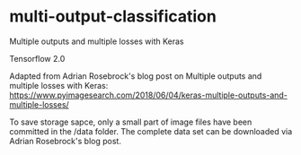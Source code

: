 # multi-output-classification

Multiple outputs and multiple losses with Keras

Tensorflow 2.0

Adapted from Adrian Rosebrock's blog post on Multiple outputs and multiple losses with Keras: https://www.pyimagesearch.com/2018/06/04/keras-multiple-outputs-and-multiple-losses/

To save storage sapce, only a small part of image files have been committed in the /data folder. The complete data set can be downloaded via Adrian Rosebrock's blog post.
